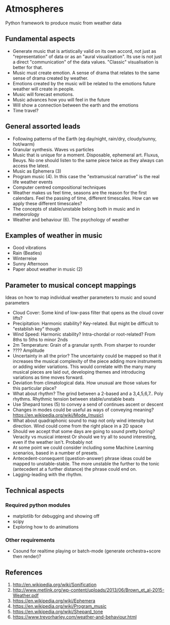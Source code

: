 # Atmospheres

Python framework to produce music from weather data

## Fundamental aspects

- Generate music that is artistically valid on its own accord, not just as
  "representation" of data or as an "aural visualization". Its use is not just a direct "communication" of the data
  values. "Classic" visualisation is better for that.
- Music must create emotion. A sense of drama that relates to the same sense of drama created by weather.
- Emotions created by the music will be related to the emotions future weather will create in people.
- Music will forecast emotions.
- Music advances how you will feel in the future
- Will show a connection between the earth and the emotions
- Time travel?

## General assorted leads

- Following patterns of the Earth (eg day/night, rain/dry, cloudy/sunny, hot/warm)
- Granular synthesis. Waves vs particles
- Music that is unique for a moment. Disposable, ephemeral art. Fluxus, Beuys. No one should
    listen to the same piece twice as they always can access the latest.
- Music as Ephemera (3)
- Program music (4). In this case the "extramusical narrative" is the real life weather events
- Computer centred compositional techniques
- Weather makes us feel time, seasons are the reason for the first calendars. Feel the passing of
  time, different timescales. How can we apply these different timescales?
- The concepts of stable/unstable belong both in music and in meteorology
- Weather and behaviour (6). The psychology of weather

## Examples of weather in music

- Good vibrations
- Rain (Beatles)
- Winterreise
- Sunny Afternoon
- Paper about weather in music (2)

## Parameter to musical concept mappings

Ideas on how to map individual weather parameters to music and sound parameters

- Cloud Cover: 		Some kind of low-pass filter that opens as the cloud cover lifts?
- Precipitation:	Harmonic stability? Key-related. But might be difficult to "establish key" though
- Wind Speed:		Harmonic stability? Intra-chordal or root-related? From 8ths to 5ths to minor 2nds
- 2m Temperature:	Grain of a granular synth. From sharper to rounder
- ????				Amplitude
- Uncertainty in all the prior? The uncertainty could be mapped so that it increases the musical complexity of the piece
	adding more instruments or adding wider variations. This would correlate with the many many musical pieces are 
	laid out, developing themes and introducing variations as time moves forward.
- Deviation from climatological data. How unusual are those values for this particular place?
- What about rhythm? The grind between a 2-based and a 3,4,5,6,7.. Poly rhythms. Rhythmic tension between stable/unstable beats
- Use Shepard tones (5) to convey a send of continues ascent or descent
- Changes in modes could be useful as ways of conveying meaning? https://en.wikipedia.org/wiki/Mode_(music)
- What about quadraphonic sound to map not only wind intensity but direction.
    Wind could come from the right place in a 2D space
- Should we accept that some days are going to sound pretty boring? Veracity vs musical interest
    Or should we try all to sound interesting, even if the weather isn't. Probably not
- At some point we could consider including some Machine Learning scenarios, based in a number of presets.
- Antecedent-consequent (question-answer) phrase ideas could be mapped to unstable-stable. The more unstable the further to the tonic
  (antecedent at a further distance) the phrase could end on.
- Lagging-leading with the rhythm.


## Technical aspects

### Required python modules

 - matplotlib for debugging and showing off
 - scipy
 - Exploring how to do animations
 
### Other requirements

 - Csound for realtime playing or batch-mode (generate orchestra+score then render)?


## References

1. http://en.wikipedia.org/wiki/Sonification
2. http://www.metlink.org/wp-content/uploads/2013/06/Brown_et_al-2015-Weather.pdf
3. https://en.wikipedia.org/wiki/Ephemera
4. https://en.wikipedia.org/wiki/Program_music
5. https://en.wikipedia.org/wiki/Shepard_tone
6. https://www.trevorharley.com/weather-and-behaviour.html

